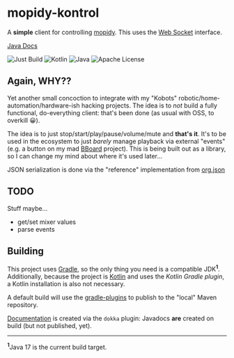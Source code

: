 # mopidy-kontrol

A **simple** client for controlling [mopidy](https://mopidy.com/). This uses the [Web Socket](https://docs.mopidy.com/en/latest/api/http/#websocket-api) interface.

[Java Docs](https://eagrahamjr.github.io/mopidy-kontrol/)

![Just Build](https://github.com/EAGrahamJr/HAssK/actions/workflows/build.yaml/badge.svg) ![Kotlin](https://badgen.net/badge/Kotlin/1.9.10/purple)  ![Java](https://badgen.net/badge/Java/17/orange) ![Apache License](https://badgen.net/github/license/EAGrahamJr/HAssK)

## Again, **WHY**??

Yet another small concoction to integrate with my "Kobots" robotic/home-automation/hardware-ish hacking projects. The idea is to _not_ build a fully functional, do-everything client: that's been done (as usual with OSS, to overkill :grinning:).

The idea is to just stop/start/play/pause/volume/mute and **that's it**. It's to be used in the ecosystem to just _barely_ manage playback via external "events" (e.g. a button on my mad [BBoard](https://github.com/EAGrahamJr/kobots-buttonboard) project). This is being built out as a library, so I can change my mind about where it's used later...

JSON serialization is done via the "reference" implementation from [org.json](https://github.com/stleary/JSON-java)

## TODO

Stuff maybe...

- get/set mixer values
- parse events

## Building

This project uses [Gradle](https://gradle.org), so the only thing you need is a compatible JDK<sup>**1**</sup>. Additionally, because the project is [Kotlin](https://kotlinlang.org) and uses the _Kotlin Gradle plugin_, a Kotlin installation is also not necessary.

A default build will use the [gradle-plugins](https://github.com/EAGrahamJr/gradle-scripts) to publish to the "local" Maven repository.

[Documentation](docs) is created via the `dokka` plugin: Javadocs **are** created on build (but not published, yet).

---

<sup>**1**</sup>Java 17 is the current build target.
